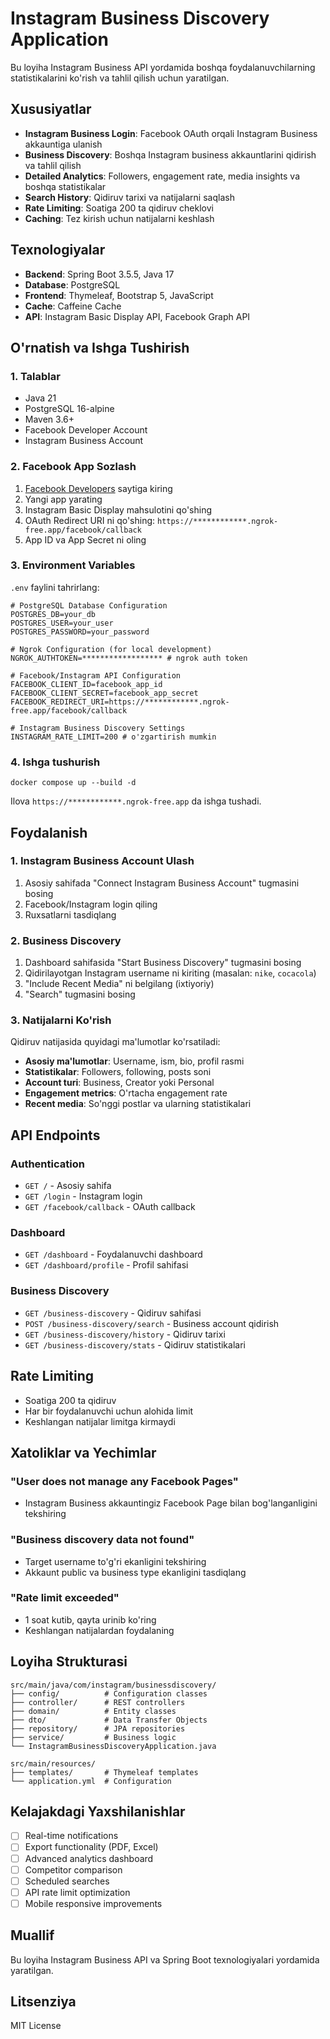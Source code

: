 # Instagram Business Discovery Application

Bu loyiha Instagram Business API yordamida boshqa foydalanuvchilarning statistikalarini ko'rish va tahlil qilish uchun yaratilgan.

## Xususiyatlar

- **Instagram Business Login**: Facebook OAuth orqali Instagram Business akkauntiga ulanish
- **Business Discovery**: Boshqa Instagram business akkauntlarini qidirish va tahlil qilish
- **Detailed Analytics**: Followers, engagement rate, media insights va boshqa statistikalar
- **Search History**: Qidiruv tarixi va natijalarni saqlash
- **Rate Limiting**: Soatiga 200 ta qidiruv cheklovi
- **Caching**: Tez kirish uchun natijalarni keshlash

## Texnologiyalar

- **Backend**: Spring Boot 3.5.5, Java 17
- **Database**: PostgreSQL
- **Frontend**: Thymeleaf, Bootstrap 5, JavaScript
- **Cache**: Caffeine Cache
- **API**: Instagram Basic Display API, Facebook Graph API

## O'rnatish va Ishga Tushirish

### 1. Talablar

- Java 21
- PostgreSQL 16-alpine
- Maven 3.6+
- Facebook Developer Account
- Instagram Business Account

### 2. Facebook App Sozlash

1. [Facebook Developers](https://developers.facebook.com/) saytiga kiring
2. Yangi app yarating
3. Instagram Basic Display mahsulotini qo'shing
4. OAuth Redirect URI ni qo'shing: `https://************.ngrok-free.app/facebook/callback`
5. App ID va App Secret ni oling

### 3. Environment Variables

`.env` faylini tahrirlang:

```env
# PostgreSQL Database Configuration
POSTGRES_DB=your_db
POSTGRES_USER=your_user
POSTGRES_PASSWORD=your_password

# Ngrok Configuration (for local development)
NGROK_AUTHTOKEN=****************** # ngrok auth token

# Facebook/Instagram API Configuration
FACEBOOK_CLIENT_ID=facebook_app_id
FACEBOOK_CLIENT_SECRET=facebook_app_secret
FACEBOOK_REDIRECT_URI=https://************.ngrok-free.app/facebook/callback

# Instagram Business Discovery Settings
INSTAGRAM_RATE_LIMIT=200 # o'zgartirish mumkin
```

### 4. Ishga tushurish

```
docker compose up --build -d
```

Ilova `https://************.ngrok-free.app` da ishga tushadi.

## Foydalanish

### 1. Instagram Business Account Ulash

1. Asosiy sahifada "Connect Instagram Business Account" tugmasini bosing
2. Facebook/Instagram login qiling
3. Ruxsatlarni tasdiqlang

### 2. Business Discovery

1. Dashboard sahifasida "Start Business Discovery" tugmasini bosing
2. Qidirilayotgan Instagram username ni kiriting (masalan: `nike`, `cocacola`)
3. "Include Recent Media" ni belgilang (ixtiyoriy)
4. "Search" tugmasini bosing

### 3. Natijalarni Ko'rish

Qidiruv natijasida quyidagi ma'lumotlar ko'rsatiladi:

- **Asosiy ma'lumotlar**: Username, ism, bio, profil rasmi
- **Statistikalar**: Followers, following, posts soni
- **Account turi**: Business, Creator yoki Personal
- **Engagement metrics**: O'rtacha engagement rate
- **Recent media**: So'nggi postlar va ularning statistikalari

## API Endpoints

### Authentication
- `GET /` - Asosiy sahifa
- `GET /login` - Instagram login
- `GET /facebook/callback` - OAuth callback

### Dashboard
- `GET /dashboard` - Foydalanuvchi dashboard
- `GET /dashboard/profile` - Profil sahifasi

### Business Discovery
- `GET /business-discovery` - Qidiruv sahifasi
- `POST /business-discovery/search` - Business account qidirish
- `GET /business-discovery/history` - Qidiruv tarixi
- `GET /business-discovery/stats` - Qidiruv statistikalari

## Rate Limiting

- Soatiga 200 ta qidiruv
- Har bir foydalanuvchi uchun alohida limit
- Keshlangan natijalar limitga kirmaydi

## Xatoliklar va Yechimlar

### "User does not manage any Facebook Pages"
- Instagram Business akkauntingiz Facebook Page bilan bog'langanligini tekshiring

### "Business discovery data not found"
- Target username to'g'ri ekanligini tekshiring
- Akkaunt public va business type ekanligini tasdiqlang

### "Rate limit exceeded"
- 1 soat kutib, qayta urinib ko'ring
- Keshlangan natijalardan foydalaning

## Loyiha Strukturasi

```
src/main/java/com/instagram/businessdiscovery/
├── config/          # Configuration classes
├── controller/      # REST controllers
├── domain/          # Entity classes
├── dto/             # Data Transfer Objects
├── repository/      # JPA repositories
├── service/         # Business logic
└── InstagramBusinessDiscoveryApplication.java

src/main/resources/
├── templates/       # Thymeleaf templates
└── application.yml  # Configuration
```

## Kelajakdagi Yaxshilanishlar

- [ ] Real-time notifications
- [ ] Export functionality (PDF, Excel)
- [ ] Advanced analytics dashboard
- [ ] Competitor comparison
- [ ] Scheduled searches
- [ ] API rate limit optimization
- [ ] Mobile responsive improvements

## Muallif

Bu loyiha Instagram Business API va Spring Boot texnologiyalari yordamida yaratilgan.

## Litsenziya

MIT License
